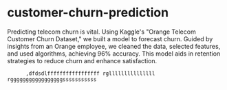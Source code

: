 # customer-churn-prediction
Predicting telecom churn is vital. Using Kaggle's "Orange Telecom Customer Churn Dataset," we built a model to forecast churn. Guided by insights from an Orange employee, we cleaned the data, selected features, and used algorithms, achieving 96% accuracy. This model aids in retention strategies to reduce churn and enhance satisfaction. 









          ,dfdsdlfffffffffffffffff rglllllllllllllll rgggggggggggggggggsssssssssss

